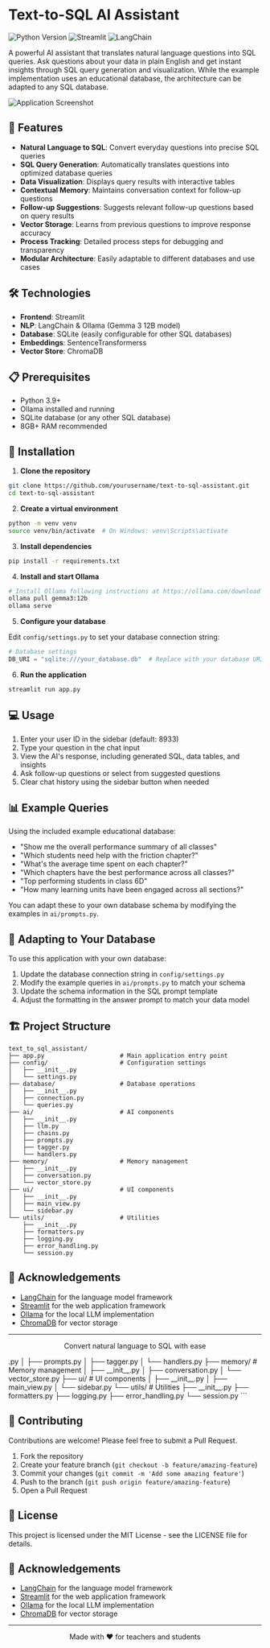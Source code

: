 # Text-to-SQL AI Assistant

![Python Version](https://img.shields.io/badge/python-3.9%2B-brightgreen)
![Streamlit](https://img.shields.io/badge/streamlit-1.31.1-red)
![LangChain](https://img.shields.io/badge/langchain-0.0.353-orange)

A powerful AI assistant that translates natural language questions into SQL queries. Ask questions about your data in plain English and get instant insights through SQL query generation and visualization. While the example implementation uses an educational database, the architecture can be adapted to any SQL database.

![Application Screenshot](https://raw.githubusercontent.com/username/text-to-sql-assistant/main/docs/screenshot.png)

## 🌟 Features

- **Natural Language to SQL**: Convert everyday questions into precise SQL queries
- **SQL Query Generation**: Automatically translates questions into optimized database queries
- **Data Visualization**: Displays query results with interactive tables
- **Contextual Memory**: Maintains conversation context for follow-up questions
- **Follow-up Suggestions**: Suggests relevant follow-up questions based on query results
- **Vector Storage**: Learns from previous questions to improve response accuracy
- **Process Tracking**: Detailed process steps for debugging and transparency
- **Modular Architecture**: Easily adaptable to different databases and use cases

## 🛠️ Technologies

- **Frontend**: Streamlit
- **NLP**: LangChain & Ollama (Gemma 3 12B model)
- **Database**: SQLite (easily configurable for other SQL databases)
- **Embeddings**: SentenceTransformerss
- **Vector Store**: ChromaDB

## 📋 Prerequisites

- Python 3.9+
- Ollama installed and running
- SQLite database (or any other SQL database)
- 8GB+ RAM recommended

## 🚀 Installation

1. **Clone the repository**

```bash
git clone https://github.com/yourusername/text-to-sql-assistant.git
cd text-to-sql-assistant
```

2. **Create a virtual environment**

```bash
python -m venv venv
source venv/bin/activate  # On Windows: venv\Scripts\activate
```

3. **Install dependencies**

```bash
pip install -r requirements.txt
```

4. **Install and start Ollama**

```bash
# Install Ollama following instructions at https://ollama.com/download
ollama pull gemma3:12b
ollama serve
```

5. **Configure your database**

Edit `config/settings.py` to set your database connection string:

```python
# Database settings
DB_URI = "sqlite:///your_database.db"  # Replace with your database URI
```

6. **Run the application**

```bash
streamlit run app.py
```

## 💻 Usage

1. Enter your user ID in the sidebar (default: 8933)
2. Type your question in the chat input
3. View the AI's response, including generated SQL, data tables, and insights
4. Ask follow-up questions or select from suggested questions
5. Clear chat history using the sidebar button when needed

## 📊 Example Queries

Using the included example educational database:

- "Show me the overall performance summary of all classes"
- "Which students need help with the friction chapter?"
- "What's the average time spent on each chapter?"
- "Which chapters have the best performance across all classes?"
- "Top performing students in class 6D"
- "How many learning units have been engaged across all sections?"

You can adapt these to your own database schema by modifying the examples in `ai/prompts.py`.

## 🔄 Adapting to Your Database

To use this application with your own database:

1. Update the database connection string in `config/settings.py`
2. Modify the example queries in `ai/prompts.py` to match your schema
3. Update the schema information in the SQL prompt template
4. Adjust the formatting in the answer prompt to match your data model

## 🏗️ Project Structure

```
text_to_sql_assistant/
├── app.py                     # Main application entry point
├── config/                    # Configuration settings
│   ├── __init__.py
│   └── settings.py
├── database/                  # Database operations
│   ├── __init__.py
│   ├── connection.py
│   └── queries.py
├── ai/                        # AI components
│   ├── __init__.py
│   ├── llm.py
│   ├── chains.py
│   ├── prompts.py
│   ├── tagger.py
│   └── handlers.py
├── memory/                    # Memory management
│   ├── __init__.py
│   ├── conversation.py
│   └── vector_store.py
├── ui/                        # UI components
│   ├── __init__.py
│   ├── main_view.py
│   └── sidebar.py
└── utils/                     # Utilities
    ├── __init__.py
    ├── formatters.py
    ├── logging.py
    ├── error_handling.py
    └── session.py
```

## 🙏 Acknowledgements

- [LangChain](https://github.com/langchain-ai/langchain) for the language model framework
- [Streamlit](https://streamlit.io/) for the web application framework
- [Ollama](https://ollama.com/) for the local LLM implementation
- [ChromaDB](https://github.com/chroma-core/chroma) for vector storage

---

<p align="center">Convert natural language to SQL with ease</p>.py
│   ├── prompts.py
│   ├── tagger.py
│   └── handlers.py
├── memory/                    # Memory management
│   ├── __init__.py
│   ├── conversation.py
│   └── vector_store.py
├── ui/                        # UI components
│   ├── __init__.py
│   ├── main_view.py
│   └── sidebar.py
└── utils/                     # Utilities
    ├── __init__.py
    ├── formatters.py
    ├── logging.py
    ├── error_handling.py
    └── session.py
```

## 🤝 Contributing

Contributions are welcome! Please feel free to submit a Pull Request.

1. Fork the repository
2. Create your feature branch (`git checkout -b feature/amazing-feature`)
3. Commit your changes (`git commit -m 'Add some amazing feature'`)
4. Push to the branch (`git push origin feature/amazing-feature`)
5. Open a Pull Request

## 📝 License

This project is licensed under the MIT License - see the LICENSE file for details.

## 🙏 Acknowledgements

- [LangChain](https://github.com/langchain-ai/langchain) for the language model framework
- [Streamlit](https://streamlit.io/) for the web application framework
- [Ollama](https://ollama.com/) for the local LLM implementation
- [ChromaDB](https://github.com/chroma-core/chroma) for vector storage

---

<p align="center">Made with ❤️ for teachers and students</p>
